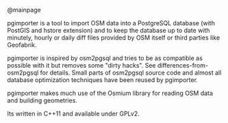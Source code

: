 @mainpage

pgimporter is a tool to import OSM data into a PostgreSQL database (with
PostGIS and hstore extension) and to keep the database up to date with
minutely, hourly or daily diff files provided by OSM itself or third parties
like Geofabrik.

pgimporter is inspired by osm2pgsql and tries to be as compatible as possible
with it but removes some "dirty hacks". See differences-from-osm2pgsql for details.
Small parts of osm2pgsql source code and almost all database optimization techniques
have been reused by pgimporter.

pgimporter makes much use of the Osmium library for reading OSM data and building
geometries.

Its written in C++11 and available under GPLv2.

